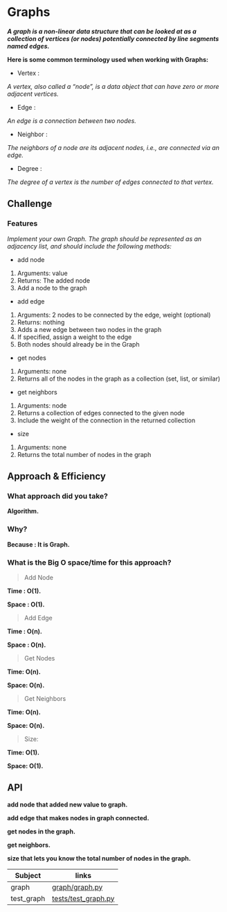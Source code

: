 # Graphs

***A graph is a non-linear data structure that can be looked at as a collection of vertices (or nodes) potentially connected by line segments named edges.***

**Here is some common terminology used when working with Graphs:**

* Vertex :

*A vertex, also called a “node”, is a data object that can have zero or more adjacent vertices.*

* Edge :

*An edge is a connection between two nodes.*

* Neighbor :

*The neighbors of a node are its adjacent nodes, i.e., are connected via an edge.*

* Degree :

*The degree of a vertex is the number of edges connected to that vertex.*

## Challenge

### Features

*Implement your own Graph. The graph should be represented as an adjacency list, and should include the following methods:*

* add node

1. Arguments: value
2. Returns: The added node
3. Add a node to the graph

* add edge

1. Arguments: 2 nodes to be connected by the edge, weight (optional)
2. Returns: nothing
3. Adds a new edge between two nodes in the graph
4. If specified, assign a weight to the edge
5. Both nodes should already be in the Graph

* get nodes

1. Arguments: none
2. Returns all of the nodes in the graph as a collection (set, list, or similar)

* get neighbors

1. Arguments: node
2. Returns a collection of edges connected to the given node
3. Include the weight of the connection in the returned collection

* size

1. Arguments: none
2. Returns the total number of nodes in the graph

## Approach & Efficiency

### What approach did you take?

**Algorithm.**

### Why?

**Because : It is Graph.**

### What is the Big O space/time for this approach?

> Add Node

**Time : O(1).**

**Space : O(1).**

> Add Edge

**Time : O(n).**

**Space : O(n).**

> Get Nodes

**Time: O(n).**

**Space: O(n).**

> Get Neighbors

**Time: O(n).**

**Space: O(n).**

> Size:

**Time: O(1).**

**Space: O(1).**

## API

**add node that added new value to graph.**

**add edge that makes nodes in graph connected.**

**get nodes in the graph.**

**get neighbors.**

**size that lets you know the total number of nodes in the graph.**

| Subject     | links |
| ----------- | ----------- |
| graph| [graph/graph.py](graph/graph.py) |
| test_graph | [tests/test_graph.py](tests/test_graph.py) |